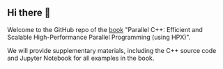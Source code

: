 ## Hi there 👋

Welcome to the GitHub repo of the [book](https://link.springer.com/book/9783031543685) "Parallel C++: Efficient and Scalable High-Performance Parallel Programming (using HPX)".

We will provide supplementary materials, including the C++ source code and Jupyter Notebook for all examples in the book.


